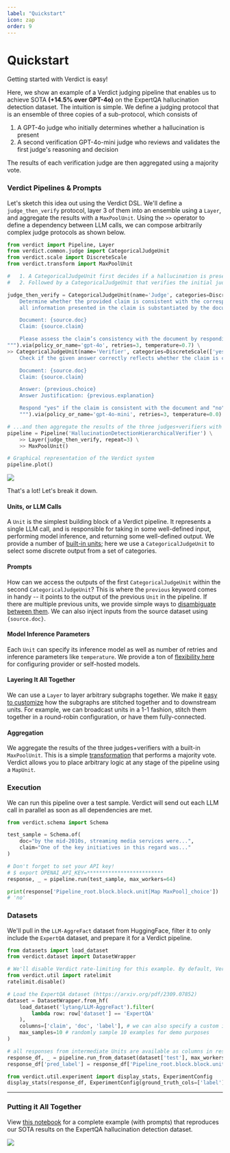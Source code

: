 ```yaml
---
label: "Quickstart"
icon: zap
order: 9
---
```


# Quickstart

Getting started with Verdict is easy!

Here, we show an example of a Verdict judging pipeline that enables us to achieve SOTA  **(+14.5% over GPT-4o)** on the ExpertQA hallucination detection dataset. The intuition is simple. We define a judging protocol that is an ensemble of three copies of a sub-protocol, which consists of

1. A GPT-4o judge who initially determines whether a hallucination is present
2. A second verification GPT-4o-mini judge who reviews and validates the first judge's reasoning and decision

The results of each verification judge are then aggregated using a majority vote.

### Verdict Pipelines & Prompts
Let's sketch this idea out using the Verdict DSL. We'll define a `judge_then_verify` protocol, layer 3 of them into an ensemble using a `Layer`, and aggregate the results with a `MaxPoolUnit`. Using the `>>` operator to define a dependency between LLM calls, we can compose arbitrarily complex judge protocols as shown below.

```python
from verdict import Pipeline, Layer
from verdict.common.judge import CategoricalJudgeUnit
from verdict.scale import DiscreteScale
from verdict.transform import MaxPoolUnit

#   1. A CategoricalJudgeUnit first decides if a hallucination is present...
#   2. Followed by a CategoricalJudgeUnit that verifies the initial judge's explanation and decision.

judge_then_verify = CategoricalJudgeUnit(name='Judge', categories=DiscreteScale(['yes', 'no']), explanation=True).prompt("""
    Determine whether the provided claim is consistent with the corresponding document. Consistency in this context implies that
    all information presented in the claim is substantiated by the document. If not, it should be considered inconsistent.

    Document: {source.doc}
    Claim: {source.claim}

    Please assess the claim’s consistency with the document by responding with either "yes" or "no".
""").via(policy_or_name='gpt-4o', retries=3, temperature=0.7) \
>> CategoricalJudgeUnit(name='Verifier', categories=DiscreteScale(['yes', 'no'])).prompt("""
    Check if the given answer correctly reflects whether the claim is consistent with the corresponding document.

    Document: {source.doc}
    Claim: {source.claim}

    Answer: {previous.choice}
    Answer Justification: {previous.explanation}

    Respond "yes" if the claim is consistent with the document and "no" if the claim is not consistent with the document.
    """).via(policy_or_name='gpt-4o-mini', retries=3, temperature=0.0)

# ...and then aggregate the results of the three judges+verifiers with a `MaxPoolUnit`
pipeline = Pipeline('HallucinationDetectionHierarchicalVerifier') \
    >> Layer(judge_then_verify, repeat=3) \
    >> MaxPoolUnit()

# Graphical representation of the Verdict system
pipeline.plot()
```

![](/static/quickstart/pipeline.png)

That's a lot! Let's break it down.

#### Units, or LLM Calls
A `Unit` is the simplest building block of a Verdict pipeline. It represents a single LLM call, and is responsible for taking in some well-defined input, performing model inference, and returning some well-defined output. We provide a number of [built-in units](./concept/unit.md#built-ins); here we use a `CategoricalJudgeUnit` to select some discrete output from a set of categories.

#### Prompts
How can we access the outputs of the first `CategoricalJudgeUnit` within the second `CategoricalJudgeUnit`? This is where the `previous` keyword comes in handy -- it points to the output of the previous `Unit` in the pipeline. If there are multiple previous units, we provide simple ways to [disambiguate between them](./concept/prompt.md#previous). We can also inject inputs from the source dataset using `{source.doc}`.

#### Model Inference Parameters
Each `Unit` can specify its inference model as well as number of retries and inference parameters like `temperature`. We provide a ton of [flexibility here](./concept/model/model.md) for configuring provider or self-hosted models.

#### Layering It All Together
We can use a `Layer` to layer arbitrary subgraphs together. We make it [easy to customize](./concept/layer.md) how the subgraphs are stitched together and to downstream units. For example, we can broadcast units in a 1-1 fashion, stitch them together in a round-robin configuration, or have them fully-connected.

#### Aggregation
We aggregate the results of the three judges+verifiers with a built-in `MaxPoolUnit`. This is a simple [transformation](./concept/transform.md) that performs a majority vote. Verdict allows you to place arbitrary logic at any stage of the pipeline using a `MapUnit`.

### Execution
We can run this pipeline over a test sample. Verdict will send out each LLM call in parallel as soon as all dependencies are met.
```python
from verdict.schema import Schema

test_sample = Schema.of(
    doc="by the mid-2010s, streaming media services were...",
    claim="One of the key initiatives in this regard was..."
)

# Don't forget to set your API key!
# $ export OPENAI_API_KEY=*************************
response, _ = pipeline.run(test_sample, max_workers=64)

print(response['Pipeline_root.block.block.unit[Map MaxPool]_choice'])
# 'no'
```

### Datasets
We'll pull in the `LLM-AggreFact` dataset from HuggingFace, filter it to only include the `ExpertQA` dataset, and prepare it for a Verdict pipeline.
```python
from datasets import load_dataset
from verdict.dataset import DatasetWrapper

# We'll disable Verdict rate-limiting for this example. By default, Verdict follows the OpenAI Tier 1 rate limits for `gpt-4o-mini`.
from verdict.util import ratelimit
ratelimit.disable()

# Load the ExpertQA dataset (https://arxiv.org/pdf/2309.07852)
dataset = DatasetWrapper.from_hf(
    load_dataset('lytang/LLM-AggreFact').filter(
        lambda row: row['dataset'] == 'ExpertQA'
    ),
    columns=['claim', 'doc', 'label'], # we can also specify a custom input_fn to map each row into a Schema
    max_samples=10 # randomly sample 10 examples for demo purposes
)

# all responses from intermediate Units are available as columns in response_df!
response_df, _ = pipeline.run_from_dataset(dataset['test'], max_workers=512)
response_df['pred_label'] = response_df['Pipeline_root.block.block.unit[Map MaxPool]_choice'] == 'yes'

from verdict.util.experiment import display_stats, ExperimentConfig
display_stats(response_df, ExperimentConfig(ground_truth_cols=['label'], prediction_cols=['pred_label']));
```

---

### Putting it All Together
View [this notebook](https://colab.research.google.com/github/haizelabs/verdict/blob/main/notebooks/results/hierarchical.ipynb) for a complete example (with prompts) that reproduces our SOTA results on the ExpertQA hallucination detection dataset.

![](/static/quickstart/results.png)

